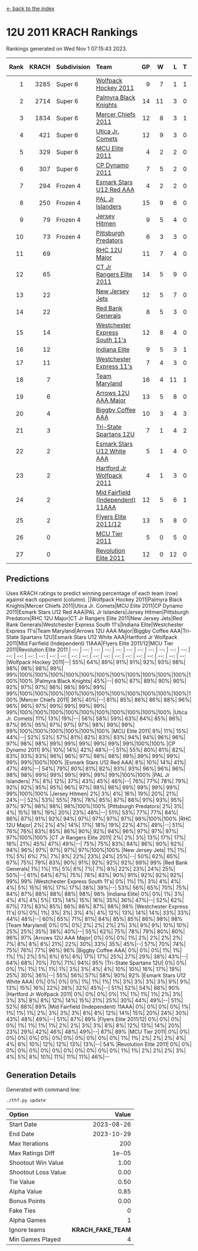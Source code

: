 [<- back to the index](readme.md)
# 12U 2011 KRACH Rankings
Rankings generated on Wed Nov  1 07:15:43 2023.

Rank|KRACH|Subdivision|Team|GP|W|L|T|OTW|OTL|SoS|Exp Wins|Win Diff
---:|---:|:---|:---|---:|---:|---:|---:|---:|---:|---:|---:|---:
1|3285|Super 6|[Wolfpack Hockey 2011](https://gamesheetstats.com/seasons/3664/teams/140937/schedule)|9|7|1|1|0|0|867|8.3|-0.0
2|2714|Super 6|[Palmyra Black Knights](https://gamesheetstats.com/seasons/3664/teams/140949/schedule)|14|11|3|0|0|0|1019|11.8|-0.0
3|1834|Super 6|[Mercer Chiefs 2011](https://gamesheetstats.com/seasons/3664/teams/140936/schedule)|12|8|3|1|0|0|1188|9.3|-0.0
4|421|Super 6|[Utica Jr. Comets](https://gamesheetstats.com/seasons/3664/teams/140945/schedule)|12|9|3|0|1|0|481|9.8|-0.0
5|329|Super 6|[MCU Elite 2011](https://gamesheetstats.com/seasons/3664/teams/140929/schedule)|4|2|2|0|1|0|1340|2.8|-0.0
6|307|Super 6|[CP Dynamo 2011](https://gamesheetstats.com/seasons/3664/teams/140944/schedule)|7|5|2|0|0|0|836|5.8|-0.0
7|294|Frozen 4|[Esmark Stars U12 Red AAA](https://gamesheetstats.com/seasons/3664/teams/140951/schedule)|4|2|2|0|0|0|766|2.8|-0.0
8|250|Frozen 4|[PAL Jr Islanders](https://gamesheetstats.com/seasons/3664/teams/140943/schedule)|15|9|6|0|1|0|647|9.8|-0.0
9|79|Frozen 4|[Jersey Hitmen](https://gamesheetstats.com/seasons/3664/teams/140938/schedule)|9|5|4|0|0|0|127|5.8|-0.0
10|73|Frozen 4|[Pittsburgh Predators](https://gamesheetstats.com/seasons/3664/teams/140950/schedule)|6|3|3|0|0|0|545|3.8|-0.0
11|69||[RHC 12U Major](https://gamesheetstats.com/seasons/3664/teams/140941/schedule)|11|7|4|0|0|1|120|7.8|-0.0
12|65||[CT Jr Rangers Elite 2011](https://gamesheetstats.com/seasons/3664/teams/140931/schedule)|14|5|9|0|0|1|702|5.8|-0.0
13|22||[New Jersey Jets](https://gamesheetstats.com/seasons/3664/teams/140939/schedule)|12|5|7|0|2|0|113|5.8|-0.0
14|22||[Red Bank Generals](https://gamesheetstats.com/seasons/3664/teams/140940/schedule)|8|5|3|0|0|0|46|5.8|-0.0
15|14||[Westchester Express South 11's](https://gamesheetstats.com/seasons/3664/teams/140947/schedule)|12|8|4|0|0|0|33|8.9|0.0
16|12||[Indiana Elite](https://gamesheetstats.com/seasons/3664/teams/144353/schedule)|9|5|3|1|0|0|36|6.4|0.0
17|11||[Westchester Express 11's](https://gamesheetstats.com/seasons/3664/teams/140948/schedule)|7|4|3|0|0|0|50|4.9|0.0
18|7||[Team Maryland](https://gamesheetstats.com/seasons/3664/teams/140954/schedule)|16|4|11|1|0|1|679|5.4|0.0
19|6||[Arrows 12U AAA Major](https://gamesheetstats.com/seasons/3664/teams/140946/schedule)|13|5|8|0|1|1|114|5.9|0.0
20|4||[Biggby Coffee AAA](https://gamesheetstats.com/seasons/3664/teams/144351/schedule)|10|3|4|3|0|0|7|5.4|0.0
21|3||[Tri-State Spartans 12U](https://gamesheetstats.com/seasons/3664/teams/144352/schedule)|7|1|4|2|0|0|6|2.9|0.0
22|2||[Esmark Stars U12 White AAA](https://gamesheetstats.com/seasons/3664/teams/140952/schedule)|5|1|4|0|0|0|24|1.9|0.0
23|2||[Hartford Jr Wolfpack 2011](https://gamesheetstats.com/seasons/3664/teams/140935/schedule)|4|1|3|0|0|0|29|1.9|0.0
24|2||[Mid Fairfield (Independent) 11AAA](https://gamesheetstats.com/seasons/3664/teams/140933/schedule)|12|5|6|1|0|1|4|6.4|0.0
25|2||[Flyers Elite 2011/12](https://gamesheetstats.com/seasons/3664/teams/140942/schedule)|13|5|8|0|0|1|9|5.9|0.0
26|0||[MCU Tier 2011](https://gamesheetstats.com/seasons/3664/teams/140932/schedule)|5|0|5|0|0|0|2|0.9|0.0
27|0||[Revolution Elite 2011](https://gamesheetstats.com/seasons/3664/teams/140953/schedule)|12|0|12|0|0|0|16|0.9|0.0

## Predictions
Uses KRACH ratings to predict winning percentage of each team (row) against each opponent (column).
||Wolfpack Hockey 2011|Palmyra Black Knights|Mercer Chiefs 2011|Utica Jr. Comets|MCU Elite 2011|CP Dynamo 2011|Esmark Stars U12 Red AAA|PAL Jr Islanders|Jersey Hitmen|Pittsburgh Predators|RHC 12U Major|CT Jr Rangers Elite 2011|New Jersey Jets|Red Bank Generals|Westchester Express South 11's|Indiana Elite|Westchester Express 11's|Team Maryland|Arrows 12U AAA Major|Biggby Coffee AAA|Tri-State Spartans 12U|Esmark Stars U12 White AAA|Hartford Jr Wolfpack 2011|Mid Fairfield (Independent) 11AAA|Flyers Elite 2011/12|MCU Tier 2011|Revolution Elite 2011
| --: | --: | --: | --: | --: | --: | --: | --: | --: | --: | --: | --: | --: | --: | --: | --: | --: | --: | --: | --: | --: | --: | --: | --: | --: | --: | --: | --: 
|Wolfpack Hockey 2011|--| 55%| 64%| 89%| 91%| 91%| 92%| 93%| 98%| 98%| 98%| 98%| 99%| 99%|100%|100%|100%|100%|100%|100%|100%|100%|100%|100%|100%|100%|100%
|Palmyra Black Knights| 45%|--| 60%| 87%| 89%| 90%| 90%| 92%| 97%| 97%| 98%| 98%| 99%| 99%| 99%|100%|100%|100%|100%|100%|100%|100%|100%|100%|100%|100%|100%
|Mercer Chiefs 2011| 36%| 40%|--| 81%| 85%| 86%| 86%| 88%| 96%| 96%| 96%| 97%| 99%| 99%| 99%| 99%| 99%|100%|100%|100%|100%|100%|100%|100%|100%|100%|100%
|Utica Jr. Comets| 11%| 13%| 19%|--| 56%| 58%| 59%| 63%| 84%| 85%| 86%| 87%| 95%| 95%| 97%| 97%| 97%| 98%| 99%| 99%| 99%|100%|100%|100%|100%|100%|100%
|MCU Elite 2011|  9%| 11%| 15%| 44%|--| 52%| 53%| 57%| 81%| 82%| 83%| 83%| 94%| 94%| 96%| 96%| 97%| 98%| 98%| 99%| 99%| 99%| 99%| 99%| 99%|100%|100%
|CP Dynamo 2011|  9%| 10%| 14%| 42%| 48%|--| 51%| 55%| 80%| 81%| 82%| 83%| 93%| 93%| 96%| 96%| 97%| 98%| 98%| 99%| 99%| 99%| 99%| 99%| 99%|100%|100%
|Esmark Stars U12 Red AAA|  8%| 10%| 14%| 41%| 47%| 49%|--| 54%| 79%| 80%| 81%| 82%| 93%| 93%| 96%| 96%| 96%| 98%| 98%| 99%| 99%| 99%| 99%| 99%| 99%|100%|100%
|PAL Jr Islanders|  7%|  8%| 12%| 37%| 43%| 45%| 46%|--| 76%| 77%| 78%| 79%| 92%| 92%| 95%| 95%| 96%| 97%| 98%| 98%| 99%| 99%| 99%| 99%| 99%|100%|100%
|Jersey Hitmen|  2%|  3%|  4%| 16%| 19%| 20%| 21%| 24%|--| 52%| 53%| 55%| 78%| 78%| 85%| 87%| 88%| 91%| 93%| 95%| 97%| 97%| 98%| 98%| 98%|100%|100%
|Pittsburgh Predators|  2%|  3%|  4%| 15%| 18%| 19%| 20%| 23%| 48%|--| 51%| 53%| 77%| 77%| 84%| 86%| 87%| 91%| 92%| 94%| 97%| 97%| 97%| 97%| 98%|100%|100%
|RHC 12U Major|  2%|  2%|  4%| 14%| 17%| 18%| 19%| 22%| 47%| 49%|--| 51%| 76%| 76%| 83%| 85%| 86%| 90%| 92%| 94%| 96%| 97%| 97%| 97%| 97%|100%|100%
|CT Jr Rangers Elite 2011|  2%|  2%|  3%| 13%| 17%| 17%| 18%| 21%| 45%| 47%| 49%|--| 75%| 75%| 83%| 84%| 86%| 90%| 92%| 94%| 96%| 97%| 97%| 97%| 97%|100%|100%
|New Jersey Jets|  1%|  1%|  1%|  5%|  6%|  7%|  7%|  8%| 22%| 23%| 24%| 25%|--| 50%| 62%| 65%| 67%| 75%| 79%| 83%| 90%| 91%| 92%| 92%| 92%| 99%| 99%
|Red Bank Generals|  1%|  1%|  1%|  5%|  6%|  7%|  7%|  8%| 22%| 23%| 24%| 25%| 50%|--| 61%| 64%| 67%| 75%| 78%| 83%| 90%| 91%| 92%| 92%| 92%| 99%| 99%
|Westchester Express South 11's|  0%|  1%|  1%|  3%|  4%|  4%|  4%|  5%| 15%| 16%| 17%| 17%| 38%| 39%|--| 53%| 56%| 65%| 70%| 75%| 84%| 87%| 88%| 88%| 88%| 98%| 98%
|Indiana Elite|  0%|  0%|  1%|  3%|  4%|  4%|  4%|  5%| 13%| 14%| 15%| 16%| 35%| 36%| 47%|--| 52%| 62%| 67%| 73%| 83%| 85%| 86%| 86%| 87%| 98%| 98%
|Westchester Express 11's|  0%|  0%|  1%|  3%|  3%|  3%|  4%|  4%| 12%| 13%| 14%| 14%| 33%| 33%| 44%| 48%|--| 60%| 65%| 71%| 81%| 84%| 85%| 85%| 86%| 98%| 98%
|Team Maryland|  0%|  0%|  0%|  2%|  2%|  2%|  2%|  3%|  9%|  9%| 10%| 10%| 25%| 25%| 35%| 38%| 40%|--| 55%| 62%| 75%| 78%| 79%| 80%| 80%| 96%| 97%
|Arrows 12U AAA Major|  0%|  0%|  0%|  1%|  2%|  2%|  2%|  2%|  7%|  8%|  8%|  8%| 21%| 22%| 30%| 33%| 35%| 45%|--| 57%| 70%| 74%| 75%| 76%| 77%| 96%| 96%
|Biggby Coffee AAA|  0%|  0%|  0%|  1%|  1%|  1%|  1%|  2%|  5%|  6%|  6%|  6%| 17%| 17%| 25%| 27%| 29%| 38%| 43%|--| 64%| 68%| 70%| 70%| 71%| 94%| 95%
|Tri-State Spartans 12U|  0%|  0%|  0%|  1%|  1%|  1%|  1%|  1%|  3%|  3%|  4%|  4%| 10%| 10%| 16%| 17%| 19%| 25%| 30%| 36%|--| 55%| 56%| 57%| 58%| 90%| 92%
|Esmark Stars U12 White AAA|  0%|  0%|  0%|  0%|  1%|  1%|  1%|  1%|  3%|  3%|  3%|  3%|  9%|  9%| 13%| 15%| 16%| 22%| 26%| 32%| 45%|--| 51%| 52%| 54%| 88%| 90%
|Hartford Jr Wolfpack 2011|  0%|  0%|  0%|  0%|  1%|  1%|  1%|  1%|  2%|  3%|  3%|  3%|  8%|  8%| 12%| 14%| 15%| 21%| 25%| 30%| 44%| 49%|--| 51%| 52%| 88%| 89%
|Mid Fairfield (Independent) 11AAA|  0%|  0%|  0%|  0%|  1%|  1%|  1%|  1%|  2%|  3%|  3%|  3%|  8%|  8%| 12%| 14%| 15%| 20%| 24%| 30%| 43%| 48%| 49%|--| 51%| 87%| 89%
|Flyers Elite 2011/12|  0%|  0%|  0%|  0%|  1%|  1%|  1%|  1%|  2%|  2%|  3%|  3%|  8%|  8%| 12%| 13%| 14%| 20%| 23%| 29%| 42%| 46%| 48%| 49%|--| 87%| 89%
|MCU Tier 2011|  0%|  0%|  0%|  0%|  0%|  0%|  0%|  0%|  0%|  0%|  0%|  0%|  1%|  1%|  2%|  2%|  2%|  4%|  4%|  6%| 10%| 12%| 12%| 13%| 13%|--| 54%
|Revolution Elite 2011|  0%|  0%|  0%|  0%|  0%|  0%|  0%|  0%|  0%|  0%|  0%|  0%|  1%|  1%|  2%|  2%|  2%|  3%|  4%|  5%|  8%| 10%| 11%| 11%| 11%| 46%|--

## Generation Details

Generated with command line:
```
./thf.py update
```

| Option | Value |
| :----- | ----: |
| Start Date | 2023-08-26 |
| End Date | 2023-10-29 |
| Max Iterations | 200 |
| Max Ratings Diff | 1e-05 |
| Shootout Win Value | 1.00 |
| Shootout Loss Value | 0.00 |
| Tie Value | 0.50 |
| Alpha Value | 0.85 |
| Bonus Points | 0.00 |
| Fake Ties | 0 |
| Alpha Games | 1 |
| Ignore teams | __KRACH_FAKE_TEAM__ |
| Min Games Played | 4 |

